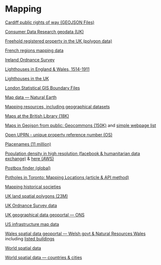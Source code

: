 # Mapping

[Cardiff public rights of way (GEOJSON Files)](https://www.rowmaps.com/jsons/CD/)

[Consumer Data Research geodata (UK)](https://data.cdrc.ac.uk/geodata-packs)

[Freehold registered property in the UK (polygon data)](https://use-land-property-data.service.gov.uk/datasets/inspire)

[French regions mapping data](https://www.data.gouv.fr/en/datasets/contours-des-regions-francaises-sur-openstreetmap/)

[Ireland Ordnance Survey](https://data-osi.opendata.arcgis.com/)

[Lighthouses in England & Wales, 1514-1911](https://reshare.ukdataservice.ac.uk/854522/)

[Lighthouses in the UK](https://datashare.is.ed.ac.uk/handle/10283/2425)

[London Statistical GIS Boundary Files](https://data.london.gov.uk/dataset/statistical-gis-boundary-files-london)

[Map data — Natural Earth](http://www.naturalearthdata.com/downloads/)

[Mapping resources, including geographical datasets](https://github.com/tolomaps/resources/)

[Maps at the British Library (18K)](https://blogs.bl.uk/magnificentmaps/2020/10/the-ktop-18000-digitised-maps-and-views-released.html)

[Maps in Geojson from public: Geocommons (150K)](https://github.com/geoiq/gc_data) and [simple webpage list](http://geocommons.com/search.html)

[Open UPRN - unique property reference number (OS)](https://www.ordnancesurvey.co.uk/business-government/products/open-uprn)

[Placenames (11 million)](http://www.geonames.org/)

[Population density in high resolution (facebook & humanitarian data exchange)](https://dataforgood.fb.com/docs/high-resolution-population-density-maps-demographic-estimates-documentation/#how-to-access-data) & [here (AWS)](https://registry.opendata.aws/dataforgood-fb-hrsl/)

[Postbox finder (global)](https://postboxmap.com/en)

[Potholes in Toronto: Mapping Locations (article & API method)](https://towardsdatascience.com/mapping-locations-of-reported-pot-holes-in-toronto-using-python-376402d8da53)

[Mapping historical societies](https://darmc.harvard.edu/data-availability)

[UK land spatial polygons (23M)](https://www.gov.uk/guidance/inspire-index-polygons-spatial-data)

[UK Ordnance Survey data](https://osdatahub.os.uk/downloads/open#BDLINE)  

[UK geographical data geoportal — ONS](http://geoportal.statistics.gov.uk)

[US infrastructure map data](https://hifld-geoplatform.opendata.arcgis.com/)

[Wales spatial data geoportal — Welsh govt & Natural Resources Wales](http://lle.gov.wales/catalogue?t=1&lang=en) including [listed buildings](http://lle.gov.wales/catalogue/item/ListedBuildings/?lang=en)

[World spatial data](http://www.diva-gis.org/datadown)

[World spatial data — countries & cities](http://www.naturalearthdata.com/downloads/110m-cultural-vectors/)

